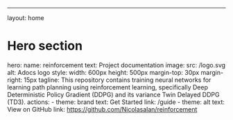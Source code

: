 ---
layout: home

# Hero section
hero:
  name: reinforcement
  text: Project documentation
  image:
    src: /logo.svg
    alt: Adocs logo
    style:
      width: 600px
      height: 500px
      margin-top: 30px
      margin-right: 15px
  tagline: This repository contains training neural networks for learning path planning using reinforcement learning, specifically Deep Deterministic Policy Gradient (DDPG) and its variance Twin Delayed DDPG (TD3).
  actions:
    - theme: brand
      text: Get Started
      link: /guide
    - theme: alt
      text: View on GitHub
      link: https://github.com/Nicolasalan/reinforcement